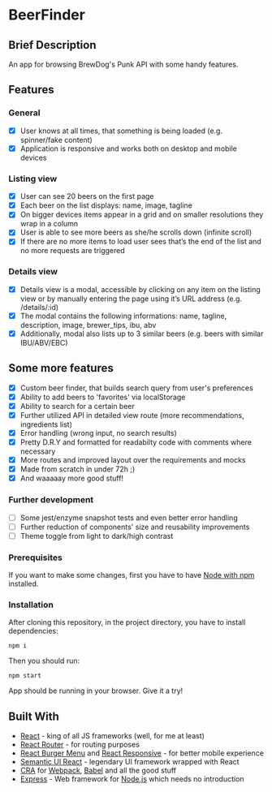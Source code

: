 # BeerFinder

## Brief Description

An app for browsing BrewDog's Punk API with some handy features.

## Features

### General

- [x] User knows at all times, that something is being loaded (e.g. spinner/fake content)
- [x] Application is responsive and works both on desktop and mobile devices

### Listing view

- [x] User can see 20 beers on the first page
- [x] Each beer on the list displays: name, image, tagline
- [x] On bigger devices items appear in a grid and on smaller resolutions they wrap in a column
- [x] User is able to see more beers as she/he scrolls down (infinite scroll)
- [x] If there are no more items to load user sees that’s the end of the list and no more requests are triggered

### Details view

- [x] Details view is a modal, accessible by clicking on any item on the listing view or by manually entering the page using it’s URL address (e.g. /details/:id)
- [x] The modal contains the following informations: name, tagline, description, image, brewer_tips, ibu, abv
- [x] Additionally, modal also lists up to 3 similar beers (e.g. beers with similar IBU/ABV/EBC)

## Some more features

- [x] Custom beer finder, that builds search query from user's preferences
- [x] Ability to add beers to 'favorites' via localStorage
- [x] Ability to search for a certain beer
- [x] Further utilized API in detailed view route (more recommendations, ingredients list)
- [x] Error handling (wrong input, no search results)
- [x] Pretty D.R.Y and formatted for readabilty code with comments where necessary
- [x] More routes and improved layout over the requirements and mocks
- [x] Made from scratch in under 72h ;)
- [x] And waaaaay more good stuff!

### Further development

- [ ] Some jest/enzyme snapshot tests and even better error handling
- [ ] Further reduction of components' size and reusability improvements
- [ ] Theme toggle from light to dark/high contrast

### Prerequisites

If you want to make some changes, first you have to have [Node with npm](https://nodejs.org/en/) installed.

### Installation

After cloning this repository, in the project directory, you have to install dependencies:

```
npm i
```

Then you should run:

```
npm start
```

App should be running in your browser. Give it a try!

## Built With

- [React](https://reactjs.org/) - king of all JS frameworks (well, for me at least)
- [React Router](https://reacttraining.com/react-router/) - for routing purposes
- [React Burger Menu](https://github.com/negomi/react-burger-menu) and [React Responsive](https://github.com/contra/react-responsive) - for better mobile experience
- [Semantic UI React](http://react.semantic-ui.com/) - legendary UI framework wrapped with React
- [CRA](https://github.com/facebook/create-react-app) for [Webpack](https://webpack.js.org/), [Babel](https://babeljs.io/) and all the good stuff
- [Express](https://expressjs.com/) - Web framework for [Node.js](https://nodejs.org/en/) which needs no introduction
